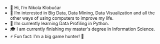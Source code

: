 - 👋 Hi, I’m Nikola Klobučar
- 👀 I’m interested in Big Data, Data Mining, Data Visualization and all the other ways of using computers to improve my life.  
- 🌱 I’m currently learning Data Profiling in Python.
- 🎓 I am currently finishing my master's degree in Information Science.
- ⚡ Fun fact: I'm a big game hunter! 🦌

<!---
nikolaklobucar/nikolaklobucar is a ✨ special ✨ repository because its `README.md` (this file) appears on your GitHub profile.
You can click the Preview link to take a look at your changes.
--->
